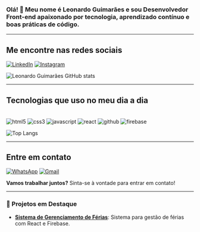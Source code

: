 ### Olá! 👋 Meu nome é Leonardo Guimarães e sou Desenvolvedor Front-end apaixonado por tecnologia, aprendizado contínuo e boas práticas de código.

---

## Me encontre nas redes sociais
[![LinkedIn](https://img.shields.io/badge/LinkedIn-0077B5?style=for-the-badge&logo=linkedin&logoColor=white)](https://www.linkedin.com/in/leonardo-guimar%C3%A3es-dev/)
[![Instagram](https://img.shields.io/badge/Instagram-E4405F?style=for-the-badge&logo=instagram&logoColor=white)](https://www.instagram.com/leoguimaraes.oliveira/)

![Leonardo Guimarães GitHub stats](https://github-readme-stats.vercel.app/api?username=LeozinhoGuimaraes1988&show_icons=true&theme=dracula)

---

## Tecnologias que uso no meu dia a dia

<div style="display: inline-block"><br>
  <img align="center" alt="html5" src="https://img.shields.io/badge/HTML5-E34F26?style=for-the-badge&logo=html5&logoColor=white">
  <img align="center" alt="css3" src="https://img.shields.io/badge/CSS3-1572B6?style=for-the-badge&logo=css3&logoColor=white">
  <img align="center" alt="javascript" src="https://img.shields.io/badge/JavaScript-323330?style=for-the-badge&logo=javascript&logoColor=F7DF1E">
  <img align="center" alt="react" src="https://img.shields.io/badge/React-20232A?style=for-the-badge&logo=react&logoColor=61DAFB">
  <img align="center" alt="github" src="https://img.shields.io/badge/GitHub-181717?style=for-the-badge&logo=github&logoColor=white">
  <img align="center" alt="firebase" src="https://img.shields.io/badge/Firebase-FFCA28?style=for-the-badge&logo=firebase&logoColor=white">

</div>

<br/>

![Top Langs](https://github-readme-stats.vercel.app/api/top-langs/?username=LeozinhoGuimaraes1988&layout=compact)

---

## Entre em contato

[![WhatsApp](https://img.shields.io/badge/WhatsApp-25D366?style=for-the-badge&logo=whatsapp&logoColor=white)](https://wa.me/5561996668080)
[![Gmail](https://img.shields.io/badge/Gmail-D14836?style=for-the-badge&logo=gmail&logoColor=white)](mailto:leonardo.cientistadedados@gmail.com)

**Vamos trabalhar juntos?** Sinta-se à vontade para entrar em contato!

---

### 🚧 Projetos em Destaque  
- [**Sistema de Gerenciamento de Férias**](https://github.com/LeozinhoGuimaraes1988/sistema-afastamentos): Sistema para gestão de férias com React e Firebase.



